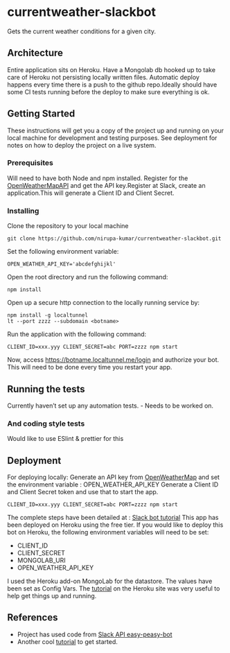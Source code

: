 # currentweather-slackbot

Gets the current weather conditions for a given city.

## Architecture
Entire application sits on Heroku. Have a Mongolab db hooked up to take care of Heroku not persisting locally written 
files. Automatic deploy happens every time there is a push to the github repo.Ideally should have some CI tests running 
before the deploy to make sure everything is ok. 

## Getting Started

These instructions will get you a copy of the project up and running on your local machine for development and testing 
purposes. See deployment for notes on how to deploy the project on a live system.

### Prerequisites

Will need to have both Node and npm installed. Register for the [OpenWeatherMapAPI](http://openweathermap.org/api) and 
get the API key.Register at Slack, create an application.This will generate a Client ID and Client Secret.


### Installing

Clone the repository to your local machine

```
git clone https://github.com/nirupa-kumar/currentweather-slackbot.git
```
Set the following environment variable:
```
OPEN_WEATHER_API_KEY='abcdefghijkl'
```
Open the root directory and run the following command:
```
npm install
```
Open up a secure http connection to the locally running service by:
```
npm install -g localtunnel
lt --port zzzz --subdomain <botname>
```
Run the application with the following command:
```
CLIENT_ID=xxx.yyy CLIENT_SECRET=abc PORT=zzzz npm start
```
Now, access  https://botname.localtunnel.me/login and authorize your bot. This will need to be done every time you
restart your app. 

## Running the tests

Currently haven’t set up any automation tests. - Needs to be worked on. 

### And coding style tests

Would like to use ESlint & prettier for this 

## Deployment
For deploying locally:
Generate an API key from [OpenWeatherMap](http://openweathermap.org/api) and set the environment variable : 
OPEN_WEATHER_API_KEY
Generate a Client ID and Client Secret token and use that to start the app. 
```
CLIENT_ID=xxx.yyy CLIENT_SECRET=abc PORT=zzzz npm start
```
The complete steps have been detailed at : [Slack bot tutorial](https://api.slack.com/tutorials/easy-peasy-bots)
This app has been deployed on Heroku using the free tier. If you would like to deploy this bot on Heroku, the following 
environment variables will need to be set:
* CLIENT_ID
* CLIENT_SECRET
* MONGOLAB_URI
* OPEN_WEATHER_API_KEY

I used the Heroku add-on MongoLab for the datastore. 
The values have been set as Config Vars.
The [tutorial](https://devcenter.heroku.com/articles/getting-started-with-nodejs) on the Heroku site was very useful to 
help get things up and running.

## References
* Project has used code from [Slack API easy-peasy-bot](https://github.com/slackapi/easy-peasy-bot)
* Another cool [tutorial](https://medium.com/@vijaysundaram/how-to-build-and-deploy-a-baseline-slack-bot-5c25f306278b) to 
get started.
